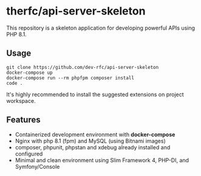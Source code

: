 # therfc/api-server-skeleton
This repository is a skeleton application for developing powerful APIs using PHP 8.1.

## Usage

```shell
git clone https://github.com/dev-rfc/api-server-skeleton
docker-compose up
docker-compose run --rm phpfpm composer install
code .
```

It's highly recommended to install the suggested extensions on project workspace.

## Features

- Containerized development environment with **docker-compose**
- Nginx with php 8.1 (fpm) and MySQL (using Bitnami images)
- composer, phpunit, phpstan and xdebug already installed and configured
- Minimal and clean environment using Slim Framework 4, PHP-DI, and Symfony/Console

